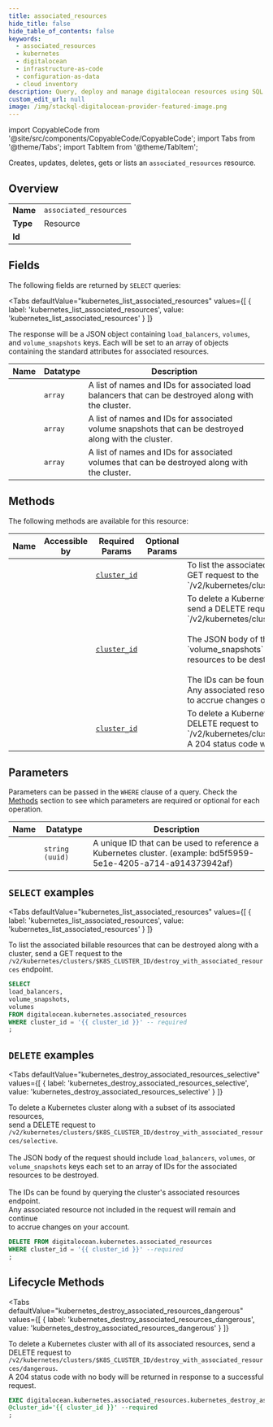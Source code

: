 ```yaml
--- 
title: associated_resources
hide_title: false
hide_table_of_contents: false
keywords:
  - associated_resources
  - kubernetes
  - digitalocean
  - infrastructure-as-code
  - configuration-as-data
  - cloud inventory
description: Query, deploy and manage digitalocean resources using SQL
custom_edit_url: null
image: /img/stackql-digitalocean-provider-featured-image.png
---
```


import CopyableCode from '@site/src/components/CopyableCode/CopyableCode';
import Tabs from '@theme/Tabs';
import TabItem from '@theme/TabItem';

Creates, updates, deletes, gets or lists an <code>associated_resources</code> resource.

## Overview
<table><tbody>
<tr><td><b>Name</b></td><td><code>associated_resources</code></td></tr>
<tr><td><b>Type</b></td><td>Resource</td></tr>
<tr><td><b>Id</b></td><td><CopyableCode code="digitalocean.kubernetes.associated_resources" /></td></tr>
</tbody></table>

## Fields

The following fields are returned by `SELECT` queries:

<Tabs
    defaultValue="kubernetes_list_associated_resources"
    values={[
        { label: 'kubernetes_list_associated_resources', value: 'kubernetes_list_associated_resources' }
    ]}
>
<TabItem value="kubernetes_list_associated_resources">

The response will be a JSON object containing `load_balancers`, `volumes`, and `volume_snapshots` keys. Each will be set to an array of objects containing the standard attributes for associated resources.

<table>
<thead>
    <tr>
    <th>Name</th>
    <th>Datatype</th>
    <th>Description</th>
    </tr>
</thead>
<tbody>
<tr>
    <td><CopyableCode code="load_balancers" /></td>
    <td><code>array</code></td>
    <td>A list of names and IDs for associated load balancers that can be destroyed along with the cluster.</td>
</tr>
<tr>
    <td><CopyableCode code="volume_snapshots" /></td>
    <td><code>array</code></td>
    <td>A list of names and IDs for associated volume snapshots that can be destroyed along with the cluster.</td>
</tr>
<tr>
    <td><CopyableCode code="volumes" /></td>
    <td><code>array</code></td>
    <td>A list of names and IDs for associated volumes that can be destroyed along with the cluster.</td>
</tr>
</tbody>
</table>
</TabItem>
</Tabs>

## Methods

The following methods are available for this resource:

<table>
<thead>
    <tr>
    <th>Name</th>
    <th>Accessible by</th>
    <th>Required Params</th>
    <th>Optional Params</th>
    <th>Description</th>
    </tr>
</thead>
<tbody>
<tr>
    <td><a href="#kubernetes_list_associated_resources"><CopyableCode code="kubernetes_list_associated_resources" /></a></td>
    <td><CopyableCode code="select" /></td>
    <td><a href="#parameter-cluster_id"><code>cluster_id</code></a></td>
    <td></td>
    <td>To list the associated billable resources that can be destroyed along with a cluster, send a GET request to the `/v2/kubernetes/clusters/$K8S_CLUSTER_ID/destroy_with_associated_resources` endpoint.</td>
</tr>
<tr>
    <td><a href="#kubernetes_destroy_associated_resources_selective"><CopyableCode code="kubernetes_destroy_associated_resources_selective" /></a></td>
    <td><CopyableCode code="delete" /></td>
    <td><a href="#parameter-cluster_id"><code>cluster_id</code></a></td>
    <td></td>
    <td>To delete a Kubernetes cluster along with a subset of its associated resources,<br />send a DELETE request to `/v2/kubernetes/clusters/$K8S_CLUSTER_ID/destroy_with_associated_resources/selective`.<br /><br />The JSON body of the request should include `load_balancers`, `volumes`, or<br />`volume_snapshots` keys each set to an array of IDs for the associated<br />resources to be destroyed.<br /><br />The IDs can be found by querying the cluster's associated resources endpoint.<br />Any associated resource not included in the request will remain and continue<br />to accrue changes on your account.<br /></td>
</tr>
<tr>
    <td><a href="#kubernetes_destroy_associated_resources_dangerous"><CopyableCode code="kubernetes_destroy_associated_resources_dangerous" /></a></td>
    <td><CopyableCode code="exec" /></td>
    <td><a href="#parameter-cluster_id"><code>cluster_id</code></a></td>
    <td></td>
    <td>To delete a Kubernetes cluster with all of its associated resources, send a<br />DELETE request to `/v2/kubernetes/clusters/$K8S_CLUSTER_ID/destroy_with_associated_resources/dangerous`.<br />A 204 status code with no body will be returned in response to a successful request.<br /></td>
</tr>
</tbody>
</table>

## Parameters

Parameters can be passed in the `WHERE` clause of a query. Check the [Methods](#methods) section to see which parameters are required or optional for each operation.

<table>
<thead>
    <tr>
    <th>Name</th>
    <th>Datatype</th>
    <th>Description</th>
    </tr>
</thead>
<tbody>
<tr id="parameter-cluster_id">
    <td><CopyableCode code="cluster_id" /></td>
    <td><code>string (uuid)</code></td>
    <td>A unique ID that can be used to reference a Kubernetes cluster. (example: bd5f5959-5e1e-4205-a714-a914373942af)</td>
</tr>
</tbody>
</table>

## `SELECT` examples

<Tabs
    defaultValue="kubernetes_list_associated_resources"
    values={[
        { label: 'kubernetes_list_associated_resources', value: 'kubernetes_list_associated_resources' }
    ]}
>
<TabItem value="kubernetes_list_associated_resources">

To list the associated billable resources that can be destroyed along with a cluster, send a GET request to the `/v2/kubernetes/clusters/$K8S_CLUSTER_ID/destroy_with_associated_resources` endpoint.

```sql
SELECT
load_balancers,
volume_snapshots,
volumes
FROM digitalocean.kubernetes.associated_resources
WHERE cluster_id = '{{ cluster_id }}' -- required
;
```
</TabItem>
</Tabs>


## `DELETE` examples

<Tabs
    defaultValue="kubernetes_destroy_associated_resources_selective"
    values={[
        { label: 'kubernetes_destroy_associated_resources_selective', value: 'kubernetes_destroy_associated_resources_selective' }
    ]}
>
<TabItem value="kubernetes_destroy_associated_resources_selective">

To delete a Kubernetes cluster along with a subset of its associated resources,<br />send a DELETE request to `/v2/kubernetes/clusters/$K8S_CLUSTER_ID/destroy_with_associated_resources/selective`.<br /><br />The JSON body of the request should include `load_balancers`, `volumes`, or<br />`volume_snapshots` keys each set to an array of IDs for the associated<br />resources to be destroyed.<br /><br />The IDs can be found by querying the cluster's associated resources endpoint.<br />Any associated resource not included in the request will remain and continue<br />to accrue changes on your account.<br />

```sql
DELETE FROM digitalocean.kubernetes.associated_resources
WHERE cluster_id = '{{ cluster_id }}' --required
;
```
</TabItem>
</Tabs>


## Lifecycle Methods

<Tabs
    defaultValue="kubernetes_destroy_associated_resources_dangerous"
    values={[
        { label: 'kubernetes_destroy_associated_resources_dangerous', value: 'kubernetes_destroy_associated_resources_dangerous' }
    ]}
>
<TabItem value="kubernetes_destroy_associated_resources_dangerous">

To delete a Kubernetes cluster with all of its associated resources, send a<br />DELETE request to `/v2/kubernetes/clusters/$K8S_CLUSTER_ID/destroy_with_associated_resources/dangerous`.<br />A 204 status code with no body will be returned in response to a successful request.<br />

```sql
EXEC digitalocean.kubernetes.associated_resources.kubernetes_destroy_associated_resources_dangerous 
@cluster_id='{{ cluster_id }}' --required
;
```
</TabItem>
</Tabs>

